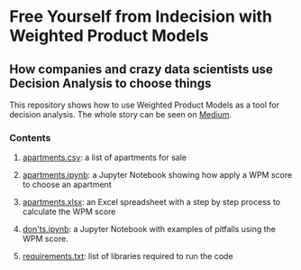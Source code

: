 # Free Yourself from Indecision with Weighted Product Models
## How companies and crazy data scientists use Decision Analysis to choose things

This repository shows how to use Weighted Product Models as a tool for decision analysis. The whole story can be seen on [Medium](https://medium.com/@robertonunesmourao/free-yourself-from-indecision-with-weighted-product-models-48ae6fd5bf3?source=friends_link&sk=d447339c713ec5f8d54059a12ef9868e).

### Contents

1. [apartments.csv](./apartments.csv): a list of apartments for sale

2. [apartments.ipynb](./apartments.ipynb): a Jupyter Notebook showing how apply a WPM score to choose an apartment

3. [apartments.xlsx](./apartments.xlsx): an Excel spreadsheet with a step by step process to calculate the WPM score

4. [don'ts.ipynb](./don'ts.ipynb): a Jupyter Notebook with examples of pitfalls using the WPM score.

5. [requirements.txt](./requirements.txt): list of libraries required to run the code
